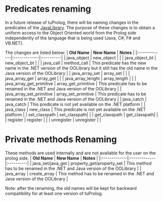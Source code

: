 # Predicates renaming #
In a future release of tuProlog, there will be naming changes in the predicates of the [JavaLibrary](http://code.google.com/p/tuprolog/source/browse/2p/trunk/src/alice/tuprolog/lib/JavaLibrary.java).
The purpose of these changes is to obtain a uniform access to the Object Oriented world from the Prolog side independently of the language that is being used (Java, C#, F# and VB.NET).

The changes are listed below:
| **Old Name** | **New Name** | **Notes** |
|:-------------|:-------------|:----------|
| java\_object | new\_object  |           |
| java\_object\_bt | new\_object\_bt |           |
| java\_call   | method\_call | This predicate has the new name in the .NET version of the OOLibrary but it still has the old name in the Java version of the OOLibrary |
| java\_array\_set | array\_set   |           |
| java\_array\_get | array\_get   |           |
| java\_array\_lenght | array\_length |           |
| java\_array\_get\_primitive | array\_get\_primitive | This predicate has to be renamed in the .NET and Java version of the OOLibrary |
| java\_array\_set\_primitive | array\_set\_primitive | This predicate has to be renamed in the .NET and Java version of the OOLibrary |
| java\_catch  | java\_catch  | This predicate is not yet available on the .NET platform |
| java\_class  | new\_class   | This predicate is not yet available on the .NET platform |
| set\_classpath | set\_classpath|           |
| get\_classpath | get\_classpath|           |
| register     | register     |           |
| unregister   | unregister   |           |

# Private methods Renaming #
These methods are used internally and are not available for the user on the prolog side.
| **Old Name** | **New Name** | **Notes** |
|:-------------|:-------------|:----------|
| java\_set/java\_get | property\_get/property\_set | This method has to be renamed in the .NET and Java version of the OOLibrary |
| java\_array  | create\_array | This method has to be renamed in the .NET and Java version of the OOLibrary |

Note: after the renaming, the old names will be kept for backward compatibility for at least one version of tuProlog.